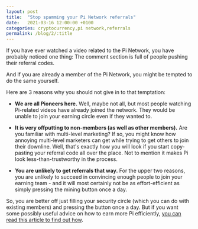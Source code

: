 ```yaml
---
layout: post
title:  "Stop spamming your Pi Network referrals"
date:   2021-03-16 12:00:00 +0100
categories: cryptocurrency,pi network,referrals
permalink: /blog/2/:title
---
```

If you have ever watched a video related to the Pi Network, you have probably noticed one thing\: The comment section is full of people pushing their referral codes.

And if you are already a member of the Pi Network, you might be tempted to do the same yourself.

Here are 3 reasons why you should not give in to that temptation\:

- __We are all Pioneers here.__
Well, maybe not all, but most people watching Pi-related videos have already joined the network. They would be unable to join your earning circle even if they wanted to.

- __It is very offputting to non-members (as well as other members).__
Are you familiar with multi-level marketing? If so, you might know how annoying multi-level marketers can get while trying to get others to join their downline.
Well, that's exactly how you will look if you start copy-pasting your referral code all over the place. Not to mention it makes Pi look less-than-trustworthy in the process.

- __You are unlikely to get referrals that way.__
For the upper two reasons, you are unlikely to succeed in convincing enough people to join your earning team - and it will most certainly not be as effort-efficient as simply pressing the mining button once a day.

So, you are better off just filling your security circle (which you can do with existing members) and pressing the button once a day. But if you want some possibly useful advice on how to earn more Pi efficiently,
[you can read this article to find out how](https://dorijan-cirkveni.github.io/blog/3/how-to-earn-pi).

